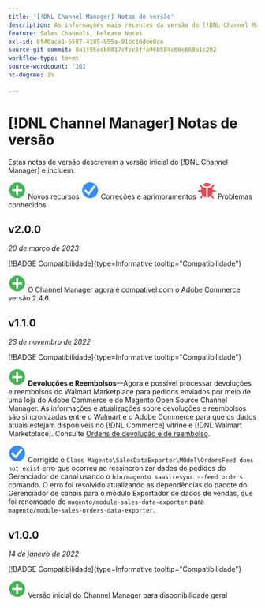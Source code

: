 ```yaml
---
title: '[!DNL Channel Manager] Notas de versão'
description: As informações mais recentes da versão do [!DNL Channel Manager] do Adobe Commerce.
feature: Sales Channels, Release Notes
exl-id: 8f40ace1-6587-4185-955a-91bc16dee8ce
source-git-commit: 8a1f95cdb8817cfcc6ffa96b584c66e680a1c282
workflow-type: tm+mt
source-wordcount: '161'
ht-degree: 1%

---
```


# [!DNL Channel Manager] Notas de versão

Estas notas de versão descrevem a versão inicial do [!DNL Channel Manager] e incluem:

![Novo](../assets/new.svg) Novos recursos
![Problema corrigido](../assets/fix.svg) Correções e aprimoramentos
![Problema conhecido](../assets/bug.svg) Problemas conhecidos


## v2.0.0

*20 de março de 2023*

[!BADGE Compatibilidade]{type=Informative tooltip="Compatibilidade"}

![Novo](../assets/new.svg)<!--CHAN-5893--> O Channel Manager agora é compatível com o Adobe Commerce versão 2.4.6.

## v1.1.0

*23 de novembro de 2022*

[!BADGE Compatibilidade]{type=Informative tooltip="Compatibilidade"}

![Novo](../assets/new.svg)<!--CHAN-5204--> **Devoluções e Reembolsos**—Agora é possível processar devoluções e reembolsos do Walmart Marketplace para pedidos enviados por meio de uma loja do Adobe Commerce e do Magento Open Source Channel Manager. As informações e atualizações sobre devoluções e reembolsos são sincronizadas entre o Walmart e o Adobe Commerce para que os dados atuais estejam disponíveis no [!DNL Commerce] vitrine e [!DNL Walmart Marketplace]. Consulte [Ordens de devolução e de reembolso](return-refund-orders.md).

![Fixo](../assets/fix.svg)<!--CHAN-5661--> Corrigido o `Class Magento\SalesDataExporter\MOdel\OrdersFeed does not exist` erro que ocorreu ao ressincronizar dados de pedidos do Gerenciador de canal usando o `bin/magento saas:resync --feed orders` comando. O erro foi resolvido atualizando as dependências do pacote do Gerenciador de canais para o módulo Exportador de dados de vendas, que foi renomeado de `magento/module-sales-data-exporter` para `magento/module-sales-orders-data-exporter`.

## v1.0.0

*14 de janeiro de 2022*

[!BADGE Compatibilidade]{type=Informative tooltip="Compatibilidade"}

![Novo](../assets/new.svg) Versão inicial do Channel Manager para disponibilidade geral

